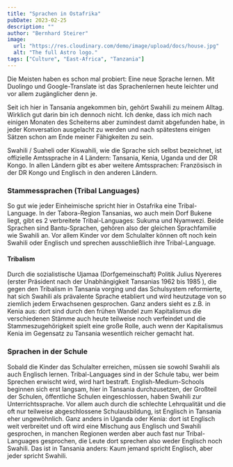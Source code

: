 ```yaml
---
title: "Sprachen in Ostafrika"
pubDate: 2023-02-25
description: ""
author: "Bernhard Steirer"
image:
  url: "https://res.cloudinary.com/demo/image/upload/docs/house.jpg"
  alt: "The full Astro logo."
tags: ["Culture", "East-Africa", "Tanzania"]
---
```


Die Meisten haben es schon mal probiert: Eine neue Sprache lernen. Mit Duolingo und Google-Translate ist das Sprachenlernen heute leichter und vor allem zugänglicher denn je.

Seit ich hier in Tansania angekommen bin, gehört Swahili zu meinem Alltag. Wirklich gut darin bin ich dennoch nicht. Ich denke, dass ich mich nach einigen Monaten des Scheiterns aber zumindest damit abgefunden habe, in jeder Konversation ausgelacht zu werden und nach spätestens einigen Sätzen schon am Ende meiner Fähigkeiten zu sein.

Swahili / Suaheli oder Kiswahili, wie die Sprache sich selbst bezeichnet, ist offizielle Amtssprache in 4 Ländern: Tansania, Kenia, Uganda und der DR Kongo. In allen Ländern gibt es aber weitere Amtssprachen: Französisch in der DR Kongo und Englisch in den anderen Ländern.

### Stammessprachen (Tribal Languages)

So gut wie jeder Einheimische spricht hier in Ostafrika eine Tribal-Language. In der Tabora-Region Tansanias, wo auch mein Dorf Bukene liegt, gibt es 2 verbreitete Tribal-Languages: Sukuma und Nyamwezi. Beide Sprachen sind Bantu-Sprachen, gehören also der gleichen Sprachfamilie wie Swahili an. Vor allem Kinder vor dem Schulalter können oft noch kein Swahili oder Englisch und sprechen ausschließlich
ihre Tribal-Language.

#### Tribalism

Durch die sozialistische Ujamaa (Dorfgemeinschaft) Politik Julius Nyereres (erster Präsident nach der Unabhängigkeit Tansanias 1962 bis 1985 ), die gegen den Tribalism in Tansania vorging und das Schulsystem reformierte, hat sich Swahili als prävalente Sprache etabliert und wird heutzutage von so ziemlich jedem Erwachsenen gesprochen. Ganz anders sieht es z.B. in Kenia aus: dort sind durch den frühen Wandel zum Kapitalismus die verschiedenen Stämme auch heute teilweise noch verfeindet und die Stammeszugehörigkeit spielt eine große Rolle, auch wenn der Kapitalismus Kenia im Gegensatz zu Tansania wesentlich reicher gemacht hat.

### Sprachen in der Schule

Sobald die Kinder das Schulalter erreichen, müssen sie sowohl Swahili als auch Englisch lernen. Tribal-Languages sind in der Schule tabu, wer beim Sprechen erwischt wird, wird hart bestraft. English-Medium-Schools beginnen sich erst langsam, hier in Tansania durchzusetzen, der Großteil der Schulen, öffentliche Schulen eingeschlossen, haben Swahili zur Unterrichtssprache. Vor allem auch durch die schlechte Lehrqualität und die oft nur teilweise abgeschlossene Schulausbildung, ist Englisch in Tansania eher ungewöhnlich. Ganz anders in Uganda oder Kenia: dort ist Englisch weit verbreitet und oft wird eine Mischung aus Englisch und Swahili gesprochen, in manchen Regionen werden aber auch fast nur Tribal-Languages gesprochen, die Leute dort sprechen also weder Englisch noch Swahili. Das ist in Tansania anders: Kaum jemand spricht Englisch, aber jeder spricht Swahili.

